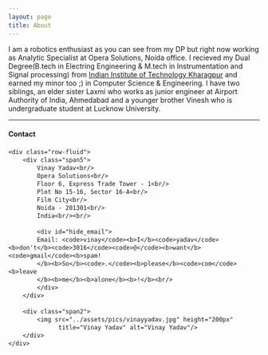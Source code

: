 ```yaml
---
layout: page
title: About
---
```

I am a robotics enthusiast as you can see from my DP but right now working as Analytic Specialist at Opera Solutions, Noida office.
I recieved my Dual Degree(B.tech in Electring Engineering & M.tech in Instrumentation and Signal processing) from [Indian Institute of Technology Kharagpur](http://iitkgp.ac.in) and earned my minor too ;) in Computer Science & Engineering.
I have two siblings, an elder sister Laxmi who works as junior engineer at Airport Authority of India, Ahmedabad and a younger brother Vinesh who is undergraduate student at Lucknow University.

---

<div class="container">
<h4>Contact</h4>

    <div class="row-fluid">
        <div class="span5">
            Vinay Yadav<br/>
            Opera Solutions<br/>
            Floor 6, Express Trade Tower - 1<br/>
            Plot No 15-16, Sector 16-A<br/>
            Film City<br/>
            Noida - 201301<br/>
            India<br/><br/>

            <div id="hide_email">
            Email: <code>vinay</code><b>I</b><code>yadav</code><b>don't</b><code>3016</code><code>@</code><b>want</b><code>gmail</code><b>spam!
            </b><b>So</b><code>.</code><b>please</b><code>com</code><b>leave
            </b><b>me</b><b>alone</b><b>!</b><br/>
            </div>
        </div>

        <div class="span2">
            <img src="../assets/pics/vinayyadav.jpg" height="200px" 
                  title="Vinay Yadav" alt="Vinay Yadav"/>
        </div>
    </div>
</div>
